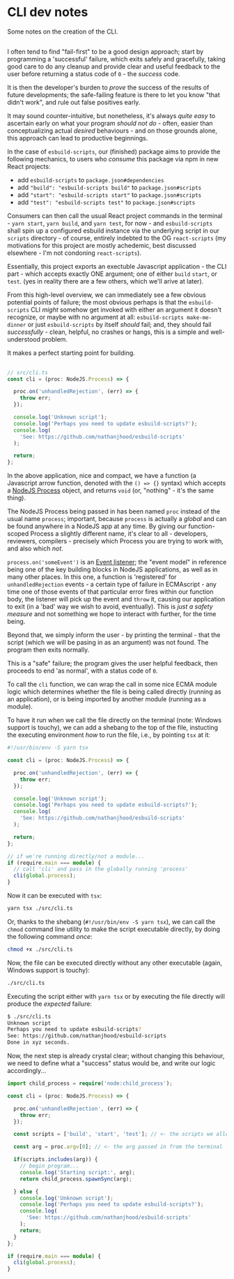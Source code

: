 # CLI dev notes

Some notes on the creation of the CLI.

##

I often tend to find "fail-first" to be a good design approach; start by programming a 'successful' failure, which exits safely and gracefully, taking good care to do any cleanup and provide clear and useful feedback to the user before returning a status code of `0` - the *success* code.

It is then the developer's burden to *prove* the success of the results of future developments; the safe-failing feature is there to let you know "that didn't work", and rule out false positives early.

It may sound counter-intuitive, but nonetheless, it's always *quite easy* to ascertain early on what your program *should not do* - often, easier than conceptualizing actual *desired* behaviours - and on those grounds alone, this approach can lead to productive beginnings.

In the case of `esbuild-scripts`, our (finished) package aims to provide the following mechanics, to users who *consume* this package via npm in new React projects:

- add `esbuild-scripts` to `package.json#dependencies`
- add `"build": "esbuild-scripts build"` to `package.json#scripts`
- add `"start": "esbuild-scripts start"` to `package.json#scripts`
- add `"test": "esbuild-scripts test"` to `package.json#scripts`

Consumers can then call the usual React project commands in the terminal - `yarn start`, `yarn build`, and `yarn test`, for now - and `esbuild-scripts` shall spin up a configured esbuild instance via the underlying script in our `scripts` directory - of course, entirely indebted to the OG `react-scripts` (my motivations for this project are mostly achedemic, best discussed elsewhere - I'm not condoning `react-scripts`).

Essentially, this project exports an exectuble Javascript application - the CLI part - which accepts exactly ONE argument; one of either `build` `start`, or `test`. (yes in reality there are a few others, which we'll arive at later).

From this high-level overview, we can immediately see a few obvious potential points of failure; the most obvious perhaps is that the `esbuild-scripts` CLI *might* somehow get invoked with either an argument it doesn't recognize, or maybe with no argument at all: `esbuild-scripts make-me-dinner` or just `esbuild-scripts` by itself *should* fail; and, they should fail *successfully* - clean, helpful, no crashes or hangs, this is a simple and well-understood problem.

It makes a perfect starting point for building.

##

```ts
// src/cli.ts
const cli = (proc: NodeJS.Process) => {

  proc.on('unhandledRejection', (err) => {
    throw err;
  });

  console.log('Unknown script');
  console.log('Perhaps you need to update esbuild-scripts?');
  console.log(
    'See: https://github.com/nathanjhood/esbuild-scripts'
  );

  return;
};
```

In the above application, nice and compact, we have a function (a Javascript arrow function, denoted with the `() => {}` syntax) which accepts a [NodeJS Process](https://nodejs.org/docs/latest/api/process.html) object, and returns `void` (or, "nothing" - it's the same thing).

The NodeJS Process being passed in has been named `proc` instead of the usual name `process`; important, because `process` is actually a *global* and can be found anywhere in a NodeJS app at any time. By giving our function-scoped Process a slightly different name, it's clear to all - developers, reviewers, compilers - precisely which Process you are trying to work with, and also which *not*.

`process.on('someEvent')` is an [Event listener](https://nodejs.org/docs/latest/api/events.html); the "event model" in reference being one of the key building blocks in NodeJS applications, as well as in many other places. In this one, a function is 'registered' for `unhandledRejection` events - a certain type of failure in ECMAscript - any time one of those events of that particular error fires within our function body, the listener will pick up the event and `throw` it, causing our application to exit (in a 'bad' way we wish to avoid, eventually). This is *just a safety measure* and not something we hope to interact with further, for the time being.

Beyond that, we simply inform the user - by printing the terminal - that the script (which we will be pasing in as an argument) was not found. The program then exits normally.

This is a "safe" failure; the program gives the user helpful feedback, then proceeds to end 'as normal', with a status code of `0`.

To call the `cli` function, we can wrap the call in some nice ECMA module logic which determines whether the file is being called directly (running as an application), or is being imported by another module (running as a module).

To have it run when we call the file directly on the terminal (note: Windows support is touchy), we can add a shebang to the top of the file, instucting the executing environment *how* to run the file, i.e., by pointing `tsx` at it:

```ts
#!/usr/bin/env -S yarn tsx

const cli = (proc: NodeJS.Process) => {

  proc.on('unhandledRejection', (err) => {
    throw err;
  });

  console.log('Unknown script');
  console.log('Perhaps you need to update esbuild-scripts?');
  console.log(
    'See: https://github.com/nathanjhood/esbuild-scripts'
  );

  return;
};

// if we're running directly/not a module...
if (require.main === module) {
  // call 'cli' and pass in the globally running 'process'
  cli(global.process);
}
```

Now it can be executed with `tsx`:

```sh
yarn tsx ./src/cli.ts
```

Or, thanks to the shebang (`#!/usr/bin/env -S yarn tsx`), we can call the `chmod` command line utility to make the script executable directly, by doing the following command *once*:

```sh
chmod +x ./src/cli.ts
```

Now, the file can be executed directly without any other executable (again, Windows support is touchy):

```sh
./src/cli.ts
```

Executing the script either with `yarn tsx` or by executing the file directly will produce the *expected* failure:

```sh
$ ./src/cli.ts
Unknown script
Perhaps you need to update esbuild-scripts?
See: https://github.com/nathanjhood/esbuild-scripts
Done in xyz seconds.
```

Now, the next step is already crystal clear; without changing this behaviour, we need to define what a "success" status would be, and write our logic accordingly...

```ts
import child_process = require('node:child_process');

const cli = (proc: NodeJS.Process) => {

  proc.on('unhandledRejection', (err) => {
    throw err;
  });

  const scripts = ['build', 'start', 'test']; // <- the scripts we allow

  const arg = proc.argv[0]; // <- the arg passed in from the terminal

  if(scripts.includes(arg)) {
    // begin program...
    console.log('Starting script:', arg);
    return child_process.spawnSync(arg);

  } else {
    console.log('Unknown script');
    console.log('Perhaps you need to update esbuild-scripts?');
    console.log(
      'See: https://github.com/nathanjhood/esbuild-scripts'
    );
    return;
  }
};

if (require.main === module) {
  cli(global.process);
}
```
